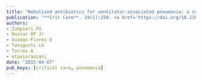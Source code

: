```yaml
---
title: "Nebulized antibiotics for ventilator-associated pneumonia: a systematic review and meta-analysis"
publication: "**Crit Care**. 19(1):150. <a href='https://doi.org/10.1186/s13054-015-0868-y' target='_blank' rel='noopener noreferrer'>10.1186/s13054-015-0868-y</a>"
authors:
- Zampieri FG
- Nassar AP Jr
- Gusmao-Flores D
- Taniguchi LU
- Torres A
- otavioranzani
date: "2015-04-07"
pub_keys: [critical care, pneumonia]
---
```

